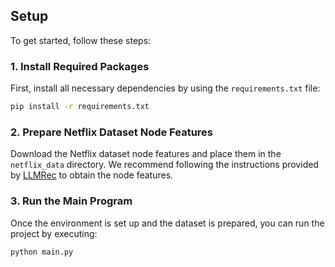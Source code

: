 ## Setup

To get started, follow these steps:

### 1. Install Required Packages
First, install all necessary dependencies by using the `requirements.txt` file:

```bash
pip install -r requirements.txt
```

### 2. Prepare Netflix Dataset Node Features
Download the Netflix dataset node features and place them in the `netflix_data` directory. We recommend following the instructions provided by [LLMRec](https://github.com/HKUDS/LLMRec) to obtain the node features.

### 3. Run the Main Program
Once the environment is set up and the dataset is prepared, you can run the project by executing:

```bash
python main.py
```